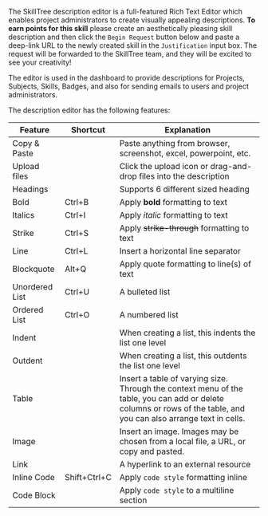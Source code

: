 The SkillTree description editor is a full-featured Rich Text Editor which enables project administrators to create visually appealing descriptions. **To earn points for this skill** please create an aesthetically pleasing skill description and then click the `Begin Request` button below and paste a deep-link URL to the newly created skill in the `Justification` input box. The request will be forwarded to the SkillTree team, and they will be excited to see your creativity!

The editor is used in the dashboard to provide descriptions for Projects, Subjects, Skills, Badges, and also for sending emails to users and project administrators.

The description editor has the following features:

| Feature                       | Shortcut     | Explanation                                                                                                                                                        |
|-------------------------------|--------------|--------------------------------------------------------------------------------------------------------------------------------------------------------------------|
| Copy & Paste                  |              | Paste anything from browser, screenshot, excel, powerpoint, etc.                                                                                                   |
| Upload files |              | Click the upload icon or drag-and-drop files into the description                                                                                                  |
| Headings                      |              | Supports 6 different sized heading                                                                                                                                 |
| Bold                          | Ctrl+B       | Apply **bold** formatting to text                                                                                                                                  |
| Italics                       | Ctrl+I       | Apply *italic* formatting to text                                                                                                                                  |
| Strike                        | Ctrl+S       | Apply ~~strike-through~~ formatting to text                                                                                                                        |
| Line                          | Ctrl+L       | Insert a horizontal line separator                                                                                                                                 |
| Blockquote                    | Alt+Q        | Apply quote formatting to line(s) of text                                                                                                                          |
| Unordered List                | Ctrl+U       | A bulleted list                                                                                                                                                    |
| Ordered List                  | Ctrl+O       | A numbered list                                                                                                                                                    |
| Indent                        |              | When creating a list, this indents the list one level                                                                                                              |
| Outdent                       |              | When creating a list, this outdents the list one level                                                                                                             |
| Table                         |              | Insert a table of varying size. Through the context menu of the table, you can add or delete columns or rows of the table, and you can also arrange text in cells. |
| Image                         |              | Insert an image. Images may be chosen from a local file, a URL, or copy and pasted.                                                                                |
| Link                          |              | A hyperlink to an external resource                                                                                                                                |
| Inline Code                   | Shift+Ctrl+C | Apply `code style` formatting inline                                                                                                                               |
| Code Block                    |              | Apply `code style` to a multiline section                                                                                                                          |
